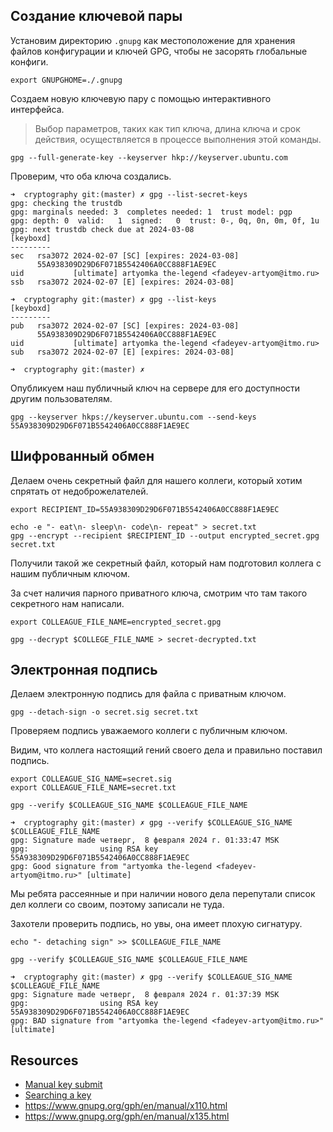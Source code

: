 ## Создание ключевой пары

Установим директорию `.gnupg` как местоположение для хранения файлов
конфигурации и ключей GPG, чтобы не засорять глобальные конфиги.

```shell
export GNUPGHOME=./.gnupg
```

Создаем новую ключевую пару с помощью интерактивного интерфейса.
> Выбор параметров, таких как тип ключа, длина ключа и срок действия,
> осуществляется в процессе выполнения этой команды.

```shell
gpg --full-generate-key --keyserver hkp://keyserver.ubuntu.com
```

Проверим, что оба ключа создались.

```shell
➜  cryptography git:(master) ✗ gpg --list-secret-keys
gpg: checking the trustdb
gpg: marginals needed: 3  completes needed: 1  trust model: pgp
gpg: depth: 0  valid:   1  signed:   0  trust: 0-, 0q, 0n, 0m, 0f, 1u
gpg: next trustdb check due at 2024-03-08
[keyboxd]
---------
sec   rsa3072 2024-02-07 [SC] [expires: 2024-03-08]
      55A938309D29D6F071B5542406A0CC888F1AE9EC
uid           [ultimate] artyomka the-legend <fadeyev-artyom@itmo.ru>
ssb   rsa3072 2024-02-07 [E] [expires: 2024-03-08]
```

```shell
➜  cryptography git:(master) ✗ gpg --list-keys
[keyboxd]
---------
pub   rsa3072 2024-02-07 [SC] [expires: 2024-03-08]
      55A938309D29D6F071B5542406A0CC888F1AE9EC
uid           [ultimate] artyomka the-legend <fadeyev-artyom@itmo.ru>
sub   rsa3072 2024-02-07 [E] [expires: 2024-03-08]

➜  cryptography git:(master) ✗ 
```

Опубликуем наш публичный ключ на сервере для его доступности другим пользователям.

```shell
gpg --keyserver hkps://keyserver.ubuntu.com --send-keys 55A938309D29D6F071B5542406A0CC888F1AE9EC
```

## Шифрованный обмен

Делаем очень секретный файл для нашего коллеги, который хотим спрятать
от недоброжелателей.

```shell
export RECIPIENT_ID=55A938309D29D6F071B5542406A0CC888F1AE9EC

echo -e "- eat\n- sleep\n- code\n- repeat" > secret.txt
gpg --encrypt --recipient $RECIPIENT_ID --output encrypted_secret.gpg secret.txt
```

Получили такой же секретный файл, который нам подготовил коллега с нашим публичным
ключом.

За счет наличия парного приватного ключа, смотрим что там такого секретного
нам написали.

```shell
export COLLEAGUE_FILE_NAME=encrypted_secret.gpg

gpg --decrypt $COLLEGE_FILE_NAME > secret-decrypted.txt
```

## Электронная подпись

Делаем электронную подпись для файла с приватным ключом.

```shell
gpg --detach-sign -o secret.sig secret.txt
```

Проверяем подпись уважаемого коллеги с публичным ключом.

Видим, что коллега настоящий гений своего дела и правильно поставил подпись.

```shell
export COLLEAGUE_SIG_NAME=secret.sig
export COLLEAGUE_FILE_NAME=secret.txt

gpg --verify $COLLEAGUE_SIG_NAME $COLLEAGUE_FILE_NAME
```

```shell
➜  cryptography git:(master) ✗ gpg --verify $COLLEAGUE_SIG_NAME $COLLEAGUE_FILE_NAME
gpg: Signature made четверг,  8 февраля 2024 г. 01:33:47 MSK
gpg:                using RSA key 55A938309D29D6F071B5542406A0CC888F1AE9EC
gpg: Good signature from "artyomka the-legend <fadeyev-artyom@itmo.ru>" [ultimate]
```

Мы ребята рассеянные и при наличии нового дела перепутали список дел коллеги
со своим, поэтому записали не туда.

Захотели проверить подпись, но увы, она имеет плохую сигнатуру.

```shell
echo "- detaching sign" >> $COLLEAGUE_FILE_NAME

gpg --verify $COLLEAGUE_SIG_NAME $COLLEAGUE_FILE_NAME
```

```shell
➜  cryptography git:(master) ✗ gpg --verify $COLLEAGUE_SIG_NAME $COLLEAGUE_FILE_NAME
gpg: Signature made четверг,  8 февраля 2024 г. 01:37:39 MSK
gpg:                using RSA key 55A938309D29D6F071B5542406A0CC888F1AE9EC
gpg: BAD signature from "artyomka the-legend <fadeyev-artyom@itmo.ru>" [ultimate]
```

## Resources

- [Manual key submit](https://keyserver.ubuntu.com/#submitKey)
- [Searching a key](https://keyserver.ubuntu.com/pks/lookup?search=55a938309d29d6f071b5542406a0cc888f1ae9ec&fingerprint=on&op=index)
- https://www.gnupg.org/gph/en/manual/x110.html
- https://www.gnupg.org/gph/en/manual/x135.html

